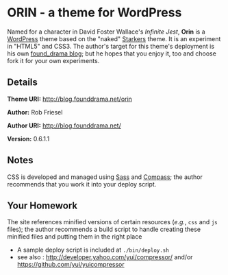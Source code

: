 # ORIN - a theme for WordPress

Named for a character in David Foster Wallace's _Infinite Jest_, **Orin** is a
[WordPress](http://wordpress.org/) theme based on the "naked"
[Starkers](http://starkerstheme.com/) theme.  It is an experiment in "HTML5"
and CSS3.  The author's target for this theme's deployment is his own
[found_drama blog](http://blog.founddrama.net); but he hopes that you enjoy it,
too and choose fork it for your own experiments.

## Details

**Theme URI:** <http://blog.founddrama.net/orin>

**Author:** Rob Friesel

**Author URI:** <http://blog.founddrama.net/>

**Version:** 0.6.1.1

## Notes

CSS is developed and managed using [Sass](http://sass-lang.com/) and
[Compass](http://compass-style.org/); the author recommends that you work it
into your deploy script.

## Your Homework

The site references minified versions of certain resources (_e.g._, `css` and
`js` files); the author recommends a build script to handle creating these
minified files and putting them in the right place

* A sample deploy script is included at `./bin/deploy.sh`
* see also : <http://developer.yahoo.com/yui/compressor/> and/or
  <https://github.com/yui/yuicompressor>
